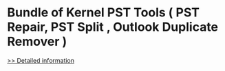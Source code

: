 # Bundle of Kernel PST Tools ( PST Repair, PST Split , Outlook Duplicate Remover )
[>> Detailed information](https://secure.element5.com/esales/product.html?productid=300582622&affiliateid=200057808)